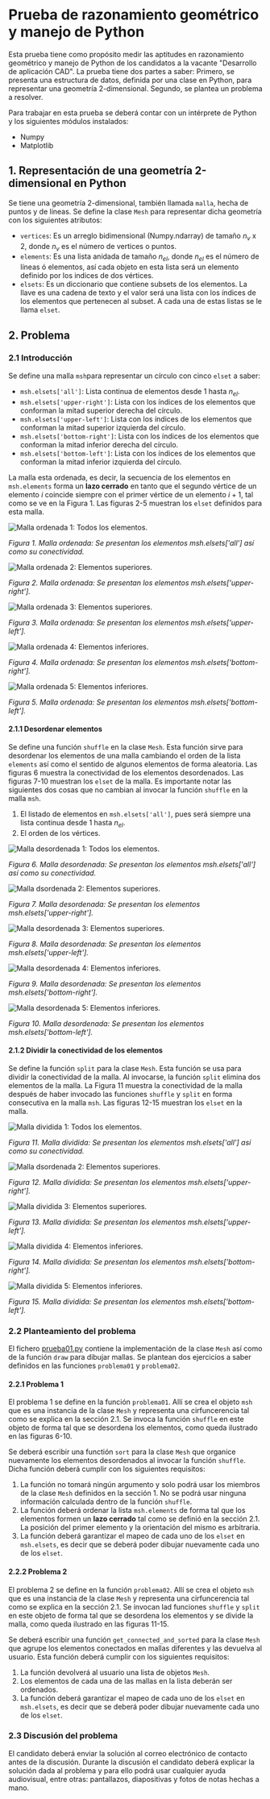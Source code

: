 # Prueba de razonamiento geométrico y manejo de Python

Esta prueba tiene como propósito medir las aptitudes en razonamiento geométrico y manejo de Python de los candidatos a la vacante "Desarrollo de aplicación CAD".
La prueba tiene dos partes a saber: Primero, se presenta una estructura de datos, definida por una clase en Python, para representar una geometría 2-dimensional. Segundo, se plantea un problema a resolver.

Para trabajar en esta prueba se deberá contar con un intérprete de Python y los siguientes módulos instalados:
* Numpy
* Matplotlib

## 1. Representación de una geometría 2-dimensional en Python

Se tiene una geometría 2-dimensional, también llamada ``malla``, hecha de puntos y de líneas. Se define la clase ``Mesh`` para representar dicha geometría con los siguientes atributos:

* ``vertices``: Es un arreglo bidimensional (Numpy.ndarray) de tamaño $n_v$ x 2, donde $n_v$ es el número de vertices o puntos.
* ``elements``: Es una lista anidada de tamaño $n_{el}$, donde $n_{el}$ es el número de líneas ó elementos, así cada objeto en esta lista será un elemento definido por los indices de dos vértices.
* ``elsets``: Es un diccionario que contiene subsets de los elementos. La llave es una cadena de texto y el valor será una lista con los índices de los elementos que pertenecen al subset. A cada una de estas listas se le llama ``elset``.


## 2. Problema

### 2.1 Introducción

Se define una malla ``msh``para representar un círculo con cinco ``elset`` a saber:
* ``msh.elsets['all']``: Lista continua de elementos desde 1 hasta $n_{el}$.
* ``msh.elsets['upper-right']``: Lista con los índices de los elementos que conforman la mitad superior derecha del círculo.
* ``msh.elsets['upper-left']``: Lista con los índices de los elementos que conforman la mitad superior izquierda del círculo.
* ``msh.elsets['bottom-right']``: Lista con los índices de los elementos que conforman la mitad inferior derecha del círculo.
* ``msh.elsets['bottom-left']``: Lista con los índices de los elementos que conforman la mitad inferior izquierda del círculo.

La malla esta ordenada, es decir, la secuencia de los elementos en ``msh.elements`` forma un **lazo cerrado** en tanto que el segundo vértice de un elemento $i$ coincide siempre con el primer vértice de un elemento $i+1$, tal como se ve en la Figura 1.
Las figuras 2-5 muestran los ``elset`` definidos para esta malla.

![Malla ordenada 1: Todos los elementos.](./doc/sorted01.svg)

*Figura 1. Malla ordenada: Se presentan los elementos msh.elsets['all'] así como su conectividad.*

![Malla ordenada 2: Elementos superiores.](./doc/sorted02.svg)

*Figura 2. Malla ordenada: Se presentan los elementos msh.elsets['upper-right'].*

![Malla ordenada 3: Elementos superiores.](./doc/sorted03.svg)

*Figura 3. Malla ordenada: Se presentan los elementos msh.elsets['upper-left'].*

![Malla ordenada 4: Elementos inferiores.](./doc/sorted04.svg)

*Figura 4. Malla ordenada: Se presentan los elementos msh.elsets['bottom-right'].*

![Malla ordenada 5: Elementos inferiores.](./doc/sorted05.svg)

*Figura 5. Malla ordenada: Se presentan los elementos msh.elsets['bottom-left'].*

#### 2.1.1 Desordenar elementos
Se define una función ``shuffle`` en la clase ``Mesh``. Esta función sirve para desordenar los elementos de una malla cambiando el orden de la lista ``elements`` así como el sentido de algunos elementos de forma aleatoria.
Las figuras 6 muestra la conectividad de los elementos desordenados.
Las figuras 7-10 muestran los ``elset`` de la malla.
Es importante notar las siguientes dos cosas que no cambian al invocar la función ``shuffle`` en la malla ``msh``.

1. El listado de elementos en ``msh.elsets['all']``, pues será siempre una lista continua desde 1 hasta $n_{el}$.
2. El orden de los vértices.


![Malla desordenada 1: Todos los elementos.](./doc/shuffled01.svg)

*Figura 6. Malla desordenada: Se presentan los elementos msh.elsets['all'] así como su conectividad.*

![Malla dsordenada 2: Elementos superiores.](./doc/shuffled02.svg)

*Figura 7. Malla desordenada: Se presentan los elementos msh.elsets['upper-right'].*

![Malla desordenada 3: Elementos superiores.](./doc/shuffled03.svg)

*Figura 8. Malla desordenada: Se presentan los elementos msh.elsets['upper-left'].*

![Malla desordenada 4: Elementos inferiores.](./doc/shuffled04.svg)

*Figura 9. Malla desordenada: Se presentan los elementos msh.elsets['bottom-right'].*

![Malla desordenada 5: Elementos inferiores.](./doc/shuffled05.svg)

*Figura 10. Malla desordenada: Se presentan los elementos msh.elsets['bottom-left'].*

#### 2.1.2 Dividir la conectividad de los elementos

Se define la función ``split`` para la clase ``Mesh``. Esta función se usa para dividir la conectividad de la malla. Al invocarse, la función ``split`` elimina dos elementos de la malla. 
La Figura 11 muestra la conectividad de la malla después de haber invocado las funciones ``shuffle`` y ``split`` en forma consecutiva en la malla ``msh``. Las figuras 12-15 muestran los ``elset`` en la malla.


![Malla dividida 1: Todos los elementos.](./doc/split01.svg)

*Figura 11. Malla dividida: Se presentan los elementos msh.elsets['all'] así como su conectividad.*

![Malla dsordenada 2: Elementos superiores.](./doc/split02.svg)

*Figura 12. Malla dividida: Se presentan los elementos msh.elsets['upper-right'].*

![Malla dividida 3: Elementos superiores.](./doc/split03.svg)

*Figura 13. Malla dividida: Se presentan los elementos msh.elsets['upper-left'].*

![Malla dividida 4: Elementos inferiores.](./doc/split04.svg)

*Figura 14. Malla dividida: Se presentan los elementos msh.elsets['bottom-right'].*

![Malla dividida 5: Elementos inferiores.](./doc/split05.svg)

*Figura 15. Malla dividida: Se presentan los elementos msh.elsets['bottom-left'].*

### 2.2 Planteamiento del problema

El fichero [prueba01.py](./prueba01.py) contiene la implementación de la clase ``Mesh`` así como de la función ``draw`` para dibujar mallas.
Se plantean dos ejercicios a saber definidos en las funciones ``problema01`` y ``problema02``.


#### 2.2.1 Problema 1

El problema 1 se define en la función ``problema01``. 
Allí se crea el objeto ``msh`` que es una instancia de la clase ``Mesh`` y representa una cirfuncerencia tal como se explica en la sección 2.1.
Se invoca la función ``shuffle`` en este objeto de forma tal que se desordena los elementos,
como queda ilustrado en las figuras 6-10.

Se deberá escribir una functión ``sort`` para la clase ``Mesh`` que organice nuevamente los elementos desordenados al invocar la función ``shuffle``. Dicha función deberá cumplir con los siguientes requisitos:

1. La función no tomará ningún argumento y solo podrá usar los miembros de la clase ``Mesh`` definidos en la sección 1. No se podrá usar ninguna información calculada dentro de la función ``shuffle``.
2. La función deberá ordenar la lista ``msh.elements`` de forma tal que los elementos formen un **lazo cerrado** tal como se definió en la sección 2.1. La posición del primer elemento y la orientación del mismo es arbitraria.
3. La función deberá garantizar el mapeo de cada uno de los ``elset`` en ``msh.elsets``, es decir que se deberá poder dibujar nuevamente cada uno de los ``elset``.


#### 2.2.2 Problema 2

El problema 2 se define en la función ``problema02``. 
Allí se crea el objeto ``msh`` que es una instancia de la clase ``Mesh`` y representa una cirfuncerencia tal como se explica en la sección 2.1.
Se invocan lad funciones ``shuffle`` y ``split`` en este objeto de forma tal que se desordena los elementos y se divide la malla, como queda ilustrado en las figuras 11-15.

Se deberá escribir una función ``get_connected_and_sorted`` para la clase ``Mesh`` que agrupe los elementos conectados en mallas diferentes y las devuelva al usuario. Esta función deberá cumplir con los siguientes requisitos:

1. La función devolverá al usuario una lista de objetos ``Mesh``.
2. Los elementos de cada una de las mallas en la lista deberán ser ordenados.
3. La función deberá garantizar el mapeo de cada uno de los ``elset`` en ``msh.elsets``, es decir que se deberá poder dibujar nuevamente cada uno de los ``elset``.

### 2.3 Discusión del problema

El candidato deberá enviar la solución al correo electrónico de contacto antes de la discusión.
Durante la discusión el candidato deberá explicar la solución dada al problema y para ello podrá usar cualquier ayuda audiovisual, entre otras: pantallazos, diapositivas y fotos de notas hechas a mano.